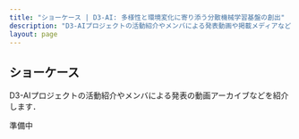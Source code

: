 ```yaml
---
title: "ショーケース | D3-AI: 多様性と環境変化に寄り添う分散機械学習基盤の創出"
description: "D3-AIプロジェクトの活動紹介やメンバによる発表動画や掲載メディアなどを紹介します"
layout: page
---
```


## ショーケース

D3-AIプロジェクトの活動紹介やメンバによる発表の動画アーカイブなどを紹介します．

準備中
